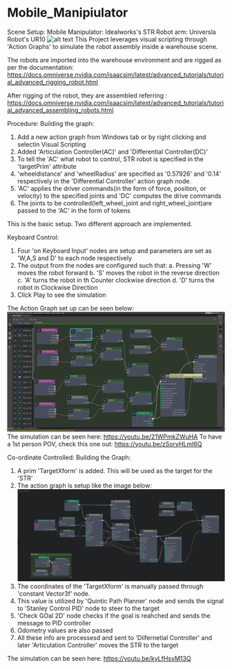 # Mobile_Manipiulator
Scene Setup:
Mobile Manipulator: Idealworks's  STR
Robot arm: Universla Robot's UR10
![alt text](<images/capture.2024-08-26 13.29.50.png>)
This Project leverages visual scripting through 'Action Graphs' to simulate the robot assembly inside a warehouse scene.

The robots are imported into the warehouse environment and are rigged  as per the documentation: https://docs.omniverse.nvidia.com/isaacsim/latest/advanced_tutorials/tutorial_advanced_rigging_robot.html

After rigging of the robot, they are assembled referring : https://docs.omniverse.nvidia.com/isaacsim/latest/advanced_tutorials/tutorial_advanced_assembling_robots.html

Procedure:
Building the graph: 
1. Add a new action graph from Windows tab or by right clicking and selectin Visual Scripting
2. Added 'Articulation Controller(AC)' and 'Differential Controller(DC)'
3. To tell the 'AC' what robot to control, STR robot is specified in the 'targetPrim' attribute
4. 'wheeldistance' and 'wheelRadius' are specified as '0.57926' and '0.14' respectively in the 'Differential Controller' action graph node.
5. 'AC' applies the driver commands(in the form of force, position, or velocity) to the specified joints  and 'DC' computes the drive commands 
6. The joints to be controlled(left_wheel_joint and right_wheel_joint)are passed to the 'AC' in the form of tokens

This is the basic setup.
Two different approach are implemented.

Keyboard Control:
1. Four 'on Keyboard Input' nodes are setup and parameters are set as 'W,A,S and D' to each node respectively
2. The output from the nodes are configured such that:
    a. Pressing 'W' moves the robot forward
    b. 'S' moves the robot in the reverse direction
    c. 'A' turns the robot in th Counter clockwise direction
    d. 'D' turns the robot in Clockwise Direction
3. Click Play to see the simulation

The Action Graph set up can be seen below: 
![alt text](<images/capture.2024-08-26 14.33.13.png>)  
The simulation can be seen here:  https://youtu.be/21WPmkZWuHA
To have a 1st person POV, check this one out: https://youtu.be/zSoryHLmI6Q

Co-ordinate Controlled:
 Building the Graph:
1. A prim 'TargetXform' is added. This will be used as the target for the 'STR'
2. The action graph is setup like the image below:
![alt text](<images/Screenshot from 2024-08-27 10-46-11.png>)
3. The coordinates of the 'TargetXform' is manually passed through 'constant Vector3f' node.
4. This value is utilized by 'Quintic Path Planner' node and sends the signal to 'Stanley Control PID' node to steer to the target
5. 'Check GOal 2D' node checks if the goal is reahched and sends the message to PID controller
6. Odometry values are also passed
7. All these info are processesd and sent to 'Diifernetial Controller' and later 'Articulation Controller' moves the STR to the target

The simulation can be seen here:  https://youtu.be/kyLfHsvM13Q

